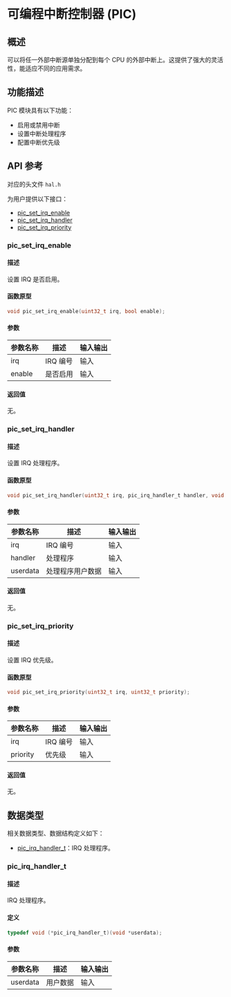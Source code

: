 # 可编程中断控制器 (PIC)

## 概述

可以将任一外部中断源单独分配到每个 CPU 的外部中断上。这提供了强大的灵活性，能适应不同的应用需求。

## 功能描述

PIC 模块具有以下功能：

- 启用或禁用中断
- 设置中断处理程序
- 配置中断优先级

## API 参考

对应的头文件 `hal.h`

为用户提供以下接口：

- [pic\_set\_irq\_enable](#picsetirqenable)
- [pic\_set\_irq\_handler](#picsetirqhandler)
- [pic\_set\_irq\_priority](#picsetirqpriority)

### pic\_set\_irq\_enable

#### 描述

设置 IRQ 是否启用。

#### 函数原型

```c
void pic_set_irq_enable(uint32_t irq, bool enable);
```

#### 参数

| 参数名称     |   描述         |  输入输出  |
| ----------- | -------------- | --------- |
| irq         | IRQ 编号       | 输入      |
| enable      | 是否启用        | 输入      |

#### 返回值

无。

### pic\_set\_irq\_handler

#### 描述

设置 IRQ 处理程序。

#### 函数原型

```c
void pic_set_irq_handler(uint32_t irq, pic_irq_handler_t handler, void *userdata);
```

#### 参数

| 参数名称     |   描述         |  输入输出  |
| ----------- | -------------- | --------- |
| irq         | IRQ 编号       | 输入      |
| handler     | 处理程序        | 输入      |
| userdata    | 处理程序用户数据 | 输入      |

#### 返回值

无。

### pic\_set\_irq\_priority

#### 描述

设置 IRQ 优先级。

#### 函数原型

```c
void pic_set_irq_priority(uint32_t irq, uint32_t priority);
```

#### 参数

| 参数名称  |   描述         |  输入输出  |
| -------- | -------------- | --------- |
| irq      | IRQ 编号       | 输入      |
| priority | 优先级         | 输入      |

#### 返回值

无。

## 数据类型

相关数据类型、数据结构定义如下：

- [pic\_irq\_handler\_t](#picirqhandlert)：IRQ 处理程序。

### pic\_irq\_handler\_t

#### 描述

IRQ 处理程序。

#### 定义

```c
typedef void (*pic_irq_handler_t)(void *userdata);
```

#### 参数

| 参数名称    |   描述         |  输入输出  |
| ---------- | -------------- | --------- |
| userdata   | 用户数据        | 输入      |